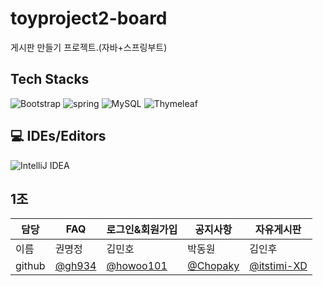 # toyproject2-board
게시판 만들기 프로젝트.(자바+스프링부트)


## Tech Stacks
![Bootstrap](https://img.shields.io/badge/Bootstrap-563D7C?style=for-the-badge&logo=bootstrap&logoColor=white)
![spring](https://img.shields.io/badge/Spring-6DB33F?style=for-the-badge&logo=spring&logoColor=white)
![MySQL](https://img.shields.io/badge/mysql-%2300f.svg?style=for-the-badge&logo=mysql&logoColor=white)
![Thymeleaf](https://img.shields.io/badge/Thymeleaf-%23005C0F.svg?style=for-the-badge&logo=Thymeleaf&logoColor=white)

## 💻 IDEs/Editors
![IntelliJ IDEA](https://img.shields.io/badge/IntelliJIDEA-000000.svg?style=for-the-badge&logo=intellij-idea&logoColor=white)

## 1조
| 담당 | FAQ | 로그인&회원가입 | 공지사항 | 자유게시판|
| --- | --- | ----------- | ------ | ------ |
| 이름 | 권명정 |김민호 |박동원| 김인후 |
|github| [@gh934](https://github.com/gh934)|[@howoo101](https://github.com/howoo101)|[@Chopaky](https://github.com/Chopaky)|[@itstimi-XD](https://github.com/itstimi-XD)|

